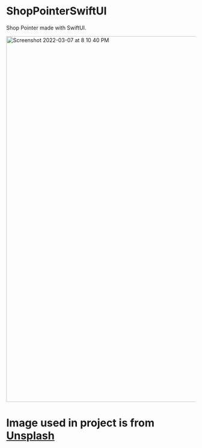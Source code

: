 # ShopPointerSwiftUI
Shop Pointer made with SwiftUI.

<img width="973" alt="Screenshot 2022-03-07 at 8 10 40 PM" src="https://user-images.githubusercontent.com/70090469/157055441-1d1db631-1334-4bb8-8617-1114966a9e6c.png">



# Image used in project is from [Unsplash](https://unsplash.com/)

